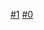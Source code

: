 [#1](https://gitlab.com/nbbrd/heylogs-ext-gitlab/-/issues/1)
[#0](https://gitlab.com/nbbrd/heylogs-ext-gitlab/-/issues/1)
